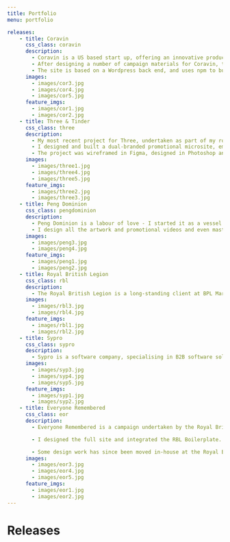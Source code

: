 ```yaml
---
title: Portfolio
menu: portfolio

releases:
    - title: Coravin
      css_class: coravin
      description: 
        - Coravin is a US based start up, offering an innovative product which enables people to pour wine from the bottle without removing the cork, using a specialised needle to pierce the cork and replace the lost volume of wine with compressed argon gas.
        - After designing a number of campaign materials for Coravin, they enlisted BPL to design and build a number of international brochure websites to showcase their products in markets in which they don’t operate an eCommerce business. I designed the entire brochure site in way that I feel showcases the product, putting it front and centre, enhanced with imagery and interactivity.
        - The site is based on a Wordpress back end, and uses npm to build front end assets.
      images:
        - images/cor3.jpg
        - images/cor4.jpg
        - images/cor5.jpg
      feature_imgs:
        - images/cor1.jpg
        - images/cor2.jpg
    - title: Three & Tinder
      css_class: three
      description: 
        - My most recent project for Three, undertaken as part of my role at BPL Marketing, involved a collaboration with Tinder, where phones are juxtaposed into historical events, to show how they might have turned out.
        - I designed and built a dual-branded promotional microsite, emulating Tinder's functionality. The user plays as King Henry, swiping left or right on his six wives to determine which ones survived, or which were beheaded or divorced.
        - The project was wireframed in Figma, designed in Photoshop and built alongside a Back End Developer, using Laravel and Vue.js.
      images:
        - images/three1.jpg
        - images/three4.jpg
        - images/three5.jpg
      feature_imgs:
        - images/three2.jpg
        - images/three3.jpg
    - title: Peng Dominion
      css_class: pengdominion
      description: 
        - Peng Dominion is a labour of love - I started it as a vessel through which to release my own music, to free myself from the limitations that come with releasing music through record labels. I also release music by artists whose work I find fun and inspiring. 
        - I design all the artwork and promotional videos and even master all the releases by myself.
      images:
        - images/peng3.jpg
        - images/peng4.jpg
      feature_imgs:
        - images/peng1.jpg
        - images/peng2.jpg
    - title: Royal British Legion
      css_class: rbl
      description: 
        - The Royal British Legion is a long-standing client at BPL Marketing. After inheriting the website from their previous, outsourced development team, I took on the task of refactoring the entire front end of the site. As part of this, I made large contributions to the Royal British Legion’s digital brand guidelines and designed and built a UI kit for their current and future web projects; the RBL Boilerplate. The Boilerplate consists of all necessary UI elements for the website, and was built and maintained in isolation from the main website, so it can serve as a dependency for the main site, as well as other satellite projects.
      images:
        - images/rbl3.jpg
        - images/rbl4.jpg
      feature_imgs:
        - images/rbl1.jpg
        - images/rbl2.jpg
    - title: Sypro
      css_class: sypro
      description: 
        - Sypro is a software company, specialising in B2B software solutions for project, contract, compliance and asset management. During my role at BPL Marketing, they asked us to design a website for one of their new products; Total Risk Manager. They were so happy with the deisgn, they asked us to redesign their main website to maintain the look and feel. We went one better and integrated all of their product websites with their main website, with a consistent brand image.
      images:
        - images/syp3.jpg
        - images/syp4.jpg
        - images/syp5.jpg
      feature_imgs:
        - images/syp1.jpg
        - images/syp2.jpg
    - title: Everyone Remembered
      css_class: eor
      description: 
        - Everyone Remembered is a campaign undertaken by the Royal British Legion with the goal of commemorating each and every soldier who died in WW1, through user generated commemorations. Based on a database of 1,060,174 soldiers, users were able to search through names, regiments and locations to find lost relatives or discover those who may have been forgotten, and “remember” them, by way of placing a poppy on an interactive map, leaving a short commemoration and even uploading photographs. 

        - I designed the full site and integrated the RBL Boilerplate. Over the last few years, I have also worked on refining the UX of the site through testing and reworking various user flows.

        - Some design work has since been moved in-house at the Royal British Legion, but I am very happy with my contributions to the project.
      images:
        - images/eor3.jpg
        - images/eor4.jpg
        - images/eor5.jpg
      feature_imgs:
        - images/eor1.jpg
        - images/eor2.jpg
---
```


# Releases